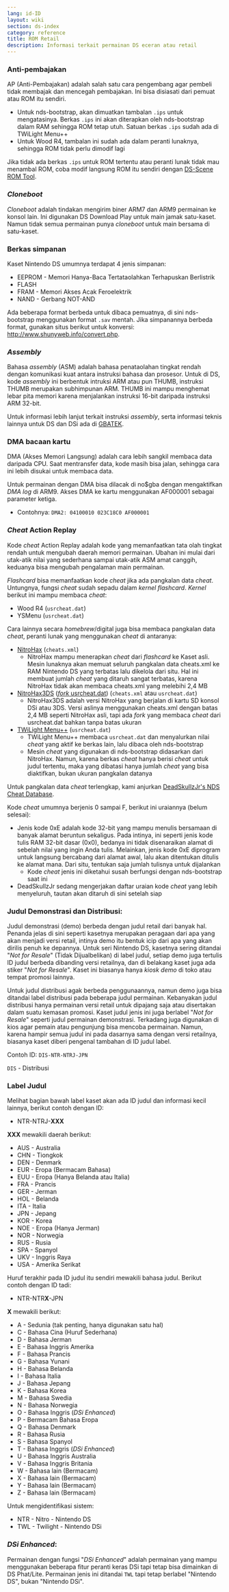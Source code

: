 ```yaml
---
lang: id-ID
layout: wiki
section: ds-index
category: reference
title: ROM Retail
description: Informasi terkait permainan DS eceran atau retail
---
```


### Anti-pembajakan
AP (Anti-Pembajakan) adalah salah satu cara pengembang agar pembeli tidak membajak dan mencegah pembajakan. Ini bisa disiasati dari pemuat atau ROM itu sendiri.

- Untuk nds-bootstrap, akan dimuatkan tambalan `.ips` untuk mengatasinya. Berkas `.ips` ini akan diterapkan oleh nds-bootstrap dalam RAM sehingga ROM tetap utuh. Satuan berkas `.ips` sudah ada di TWiLight Menu++
- Untuk Wood R4, tambalan ini sudah ada dalam peranti lunaknya, sehingga ROM tidak perlu dimodif lagi

Jika tidak ada berkas `.ips` untuk ROM tertentu atau peranti lunak tidak mau menambal ROM, coba modif langsung ROM itu sendiri dengan [DS-Scene ROM Tool](https://gbatemp.net/download/retrogamefan-nds-rom-tool-v1-0_b1215.35735/).

### *Cloneboot*
*Cloneboot* adalah tindakan mengirim biner ARM7 dan ARM9 permainan ke konsol lain. Ini digunakan DS Download Play untuk main jamak satu-kaset. Namun tidak semua permainan punya *cloneboot* untuk main bersama di satu-kaset.

### Berkas simpanan
Kaset Nintendo DS umumnya terdapat 4 jenis simpanan:

- EEPROM - Memori Hanya-Baca Tertataolahkan Terhapuskan Berlistrik
- FLASH
- FRAM - Memori Akses Acak Feroelektrik
- NAND - Gerbang NOT-AND

Ada beberapa format berbeda untuk dibaca pemuatnya, di sini nds-bootstrap menggunakan format `.sav` mentah. Jika simpanannya berbeda format, gunakan situs berikut untuk konversi: http://www.shunyweb.info/convert.php.

### *Assembly*
Bahasa *assembly* (ASM) adalah bahasa penataolahan tingkat rendah dengan komunikasi kuat antara instruksi bahasa dan prosesor. Untuk di DS, kode *assembly* ini berbentuk intruksi ARM atau pun THUMB, instruksi THUMB merupakan subhimpunan ARM. THUMB ini mampu menghemat lebar pita memori karena menjalankan instruksi 16-bit daripada instruksi ARM 32-bit.

Untuk informasi lebih lanjut terkait instruksi *assembly*, serta informasi teknis lainnya untuk DS dan DSi ada di [GBATEK](https://problemkaputt.de/gbatek.htm).

### DMA bacaan kartu
DMA (Akses Memori Langsung) adalah cara lebih sangkil membaca data daripada CPU. Saat mentransfer data, kode masih bisa jalan, sehingga cara ini lebih disukai untuk membaca data.

Untuk permainan dengan DMA bisa dilacak di no$gba dengan mengaktifkan *DMA log* di ARM9. Akses DMA ke kartu menggunakan AF000001 sebagai parameter ketiga.
- Contohnya: `DMA2: 04100010 023C18C0 AF000001`

### *Cheat* Action Replay
Kode *cheat* Action Replay adalah kode yang memanfaatkan tata olah tingkat rendah untuk mengubah daerah memori permainan. Ubahan ini mulai dari utak-atik nilai yang sederhana sampai utak-atik ASM amat canggih, keduanya bisa mengubah pengalaman main permainan.

*Flashcard* bisa memanfaatkan kode *cheat* jika ada pangkalan data *cheat*. Untungnya, fungsi *cheat* sudah sepadu dalam *kernel flashcard*. *Kernel* berikut ini mampu membaca *cheat*:
- Wood R4 (`usrcheat.dat`)
- YSMenu (`usrcheat.dat`)

Cara lainnya secara *homebrew*/digital juga bisa membaca pangkalan data *cheat*, peranti lunak yang menggunakan *cheat* di antaranya:
- [NitroHax](https://www.chishm.com/NitroHax) (`cheats.xml`)
   - NitroHax mampu menerapkan *cheat* dari *flashcard* ke Kaset asli. Mesin lunaknya akan memuat seluruh pangkalan data cheats.xml ke RAM Nintendo DS yang terbatas lalu dikelola dari situ. Hal ini membuat jumlah *cheat* yang ditaruh sangat terbatas, karena NitroHax tidak akan membaca cheats.xml yang melebihi 2,4 MB
- [NitroHax3DS](https://github.com/ahezard/NitroHax3DS/releases) ([*fork* usrcheat.dat](https://github.com/Epicpkmn11/NitroHax3DS/releases)) (`cheats.xml` atau `usrcheat.dat`)
   - NitroHax3DS adalah versi NitroHax yang berjalan di kartu SD konsol DSi atau 3DS. Versi aslinya menggunakan cheats.xml dengan batas 2,4 MB seperti NitroHax asli, tapi ada *fork* yang membaca *cheat* dari usrcheat.dat bahkan tanpa batas ukuran
- [TWiLight Menu++](https://github.com/DS-Homebrew/TWiLightMenu/releases) (`usrcheat.dat`)
   - TWiLight Menu++ membaca `usrcheat.dat` dan menyalurkan nilai *cheat* yang aktif ke berkas lain, lalu dibaca oleh nds-bootstrap
   - Mesin *cheat* yang digunakan di nds-bootstrap didasarkan dari NitroHax. Namun, karena berkas *cheat* hanya berisi *cheat* untuk judul tertentu, maka yang dibatasi hanya jumlah *cheat* yang bisa diaktifkan, bukan ukuran pangkalan datanya

Untuk pangkalan data *cheat* terlengkap, kami anjurkan [DeadSkullzJr's NDS Cheat Database](https://gbatemp.net/threads/deadskullzjrs-nds-cheat-databases.488711).

Kode *cheat* umumnya berjenis 0 sampai F, berikut ini uraiannya (belum selesai):

- Jenis kode 0xE adalah kode 32-bit yang mampu menulis bersamaan di banyak alamat beruntun sekaligus. Pada intinya, ini seperti jenis kode tulis RAM 32-bit dasar (0x0), bedanya ini tidak disenaraikan alamat di sebelah nilai yang ingin Anda tulis. Melainkan, jenis kode 0xE diprogram untuk langsung bercabang dari alamat awal, lalu akan ditentukan ditulis ke alamat mana. Dari situ, tentukan saja jumlah tulisnya untuk dijalankan
  - Kode *cheat* jenis ini diketahui susah berfungsi dengan nds-bootstrap saat ini
- DeadSkullzJr sedang mengerjakan daftar uraian kode *cheat* yang lebih menyeluruh, tautan akan ditaruh di sini setelah siap

### Judul Demonstrasi dan Distribusi:
Judul demonstrasi (demo) berbeda dengan judul retail dari banyak hal. Penanda jelas di sini seperti kasetnya merupakan peragaan dari apa yang akan menjadi versi retail, intinya demo itu bentuk icip dari apa yang akan dirilis penuh ke depannya. Untuk seri Nintendo DS, kasetnya sering ditandai "*Not for Resale*" (Tidak Dijualbelikan) di label judul, setiap demo juga tertulis ID judul berbeda dibanding versi retailnya, dan di belakang kaset juga ada stiker "*Not for Resale*". Kaset ini biasanya hanya *kiosk demo* di toko atau tempat promosi lainnya.

Untuk judul distribusi agak berbeda penggunaannya, namun demo juga bisa ditandai label distribusi pada beberapa judul permainan. Kebanyakan judul distribusi hanya permainan versi retail untuk dipajang saja atau disertakan dalam suatu kemasan promosi. Kaset judul jenis ini juga berlabel "*Not for Resale*" seperti judul permainan demonstrasi. Terkadang juga digunakan di kios agar pemain atau pengunjung bisa mencoba permainan. Namun, karena hampir semua judul ini pada dasarnya sama dengan versi retailnya, biasanya kaset diberi pengenal tambahan di ID judul label.

Contoh ID: `DIS-NTR-NTRJ-JPN`

`DIS` - Distribusi


### Label Judul
Melihat bagian bawah label kaset akan ada ID judul dan informasi kecil lainnya, berikut contoh dengan ID:

- NTR-NTRJ-**XXX**

**XXX** mewakili daerah berikut:

- AUS - Australia
- CHN - Tiongkok
- DEN - Denmark
- EUR - Eropa (Bermacam Bahasa)
- EUU - Eropa (Hanya Belanda atau Italia)
- FRA - Prancis
- GER - Jerman
- HOL - Belanda
- ITA - Italia
- JPN - Jepang
- KOR - Korea
- NOE - Eropa (Hanya Jerman)
- NOR - Norwegia
- RUS - Rusia
- SPA - Spanyol
- UKV - Inggris Raya
- USA - Amerika Serikat

Huruf terakhir pada ID judul itu sendiri mewakili bahasa judul. Berikut contoh dengan ID tadi:

- NTR-NTR**X**-JPN

**X** mewakili berikut:

- A - Sedunia (tak penting, hanya digunakan satu hal)
- C - Bahasa Cina (Huruf Sederhana)
- D - Bahasa Jerman
- E - Bahasa Inggris Amerika
- F - Bahasa Prancis
- G - Bahasa Yunani
- H - Bahasa Belanda
- I - Bahasa Italia
- J - Bahasa Jepang
- K - Bahasa Korea
- M - Bahasa Swedia
- N - Bahasa Norwegia
- O - Bahasa Inggris (*DSi Enhanced*)
- P - Bermacam Bahasa Eropa
- Q - Bahasa Denmark
- R - Bahasa Rusia
- S - Bahasa Spanyol
- T - Bahasa Inggris (*DSi Enhanced*)
- U - Bahasa Inggris Australia
- V - Bahasa Inggris Britania
- W - Bahasa lain (Bermacam)
- X - Bahasa lain (Bermacam)
- Y - Bahasa lain (Bermacam)
- Z - Bahasa lain (Bermacam)

Untuk mengidentifikasi sistem:

- NTR - Nitro - Nintendo DS
- TWL - Twilight - Nintendo DSi

### *DSi Enhanced*:

Permainan dengan fungsi "*DSi Enhanced*" adalah permainan yang mampu menggunakan beberapa fitur peranti keras DSi tapi tetap bisa dimainkan di DS Phat/Lite. Permainan jenis ini ditandai `TWL` tapi tetap berlabel "Nintendo DS", bukan "Nintendo DSi".
